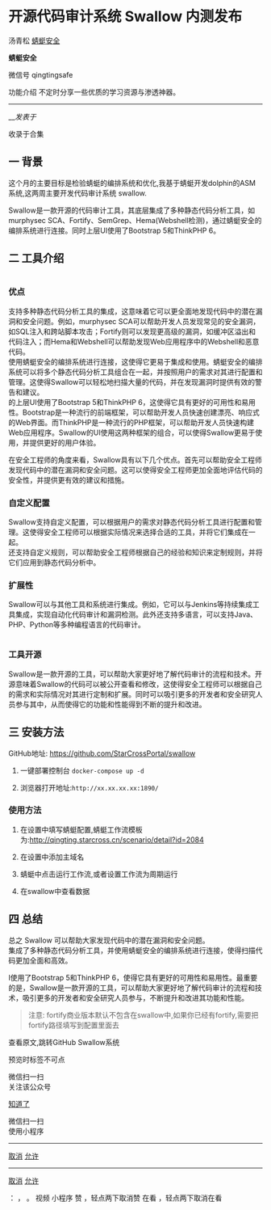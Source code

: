 #  开源代码审计系统 Swallow 内测发布

汤青松  [ 蜻蜓安全 ](javascript:void\(0\);)

**蜻蜓安全** ![]()

微信号 qingtingsafe

功能介绍 不定时分享一些优质的学习资源与渗透神器。

____

___发表于_

收录于合集

## 一 背景

这个月的主要目标是检验蜻蜓的编排系统和优化,我基于蜻蜓开发dolphin的ASM系统,这两周主要开发代码审计系统 swallow.

Swallow是一款开源的代码审计工具，其底层集成了多种静态代码分析工具，如murphysec
SCA、Fortify、SemGrep、Hema(Webshell检测)，通过蜻蜓安全的编排系统进行连接。同时上层UI使用了Bootstrap
5和ThinkPHP 6。

## 二 工具介绍

![]()

### 优点

支持多种静态代码分析工具的集成，这意味着它可以更全面地发现代码中的潜在漏洞和安全问题。例如，murphysec
SCA可以帮助开发人员发现常见的安全漏洞，如SQL注入和跨站脚本攻击；Fortify则可以发现更高级的漏洞，如缓冲区溢出和代码注入；而Hema和Webshell可以帮助发现Web应用程序中的Webshell和恶意代码。  
![]()  
使用蜻蜓安全的编排系统进行连接，这使得它更易于集成和使用。蜻蜓安全的编排系统可以将多个静态代码分析工具组合在一起，并按照用户的需求对其进行配置和管理。这使得Swallow可以轻松地扫描大量的代码，并在发现漏洞时提供有效的警告和建议。  
![]()  
的上层UI使用了Bootstrap 5和ThinkPHP
6，这使得它具有更好的可用性和易用性。Bootstrap是一种流行的前端框架，可以帮助开发人员快速创建漂亮、响应式的Web界面。而ThinkPHP是一种流行的PHP框架，可以帮助开发人员快速构建Web应用程序。Swallow的UI使用这两种框架的组合，可以使得Swallow更易于使用，并提供更好的用户体验。

![]()  
在安全工程师的角度来看，Swallow具有以下几个优点。首先可以帮助安全工程师发现代码中的潜在漏洞和安全问题。这可以使得安全工程师更加全面地评估代码的安全性，并提供更有效的建议和措施。

### 自定义配置

Swallow支持自定义配置，可以根据用户的需求对静态代码分析工具进行配置和管理。这使得安全工程师可以根据实际情况来选择合适的工具，并将它们集成在一起。  
还支持自定义规则，可以帮助安全工程师根据自己的经验和知识来定制规则，并将它们应用到静态代码分析中。  
![]()

### 扩展性

Swallow可以与其他工具和系统进行集成。例如，它可以与Jenkins等持续集成工具集成，实现自动化代码审计和漏洞检测。此外还支持多语言，可以支持Java、PHP、Python等多种编程语言的代码审计。

![]()

### 工具开源

Swallow是一款开源的工具，可以帮助大家更好地了解代码审计的流程和技术。开源意味着Swallow的代码可以被公开查看和修改，这使得安全工程师可以根据自己的需求和实际情况对其进行定制和扩展。同时可以吸引更多的开发者和安全研究人员参与其中，从而使得它的功能和性能得到不断的提升和改进。

## 三 安装方法

GitHub地址: https://github.com/StarCrossPortal/swallow

  1. 一键部署控制台 `docker-compose up -d`

  2. 浏览器打开地址:`http://xx.xx.xx.xx:1890/`

### 使用方法

  1. 在设置中填写蜻蜓配置,蜻蜓工作流模板为:http://qingting.starcross.cn/scenario/detail?id=2084

  2. 在设置中添加主域名

  3. 蜻蜓中点击运行工作流,或者设置工作流为周期运行

  4. 在swallow中查看数据

## 四 总结

总之 Swallow 可以帮助大家发现代码中的潜在漏洞和安全问题。  
集成了多种静态代码分析工具，并使用蜻蜓安全的编排系统进行连接，使得扫描代码更加全面和高效。

I使用了Bootstrap 5和ThinkPHP
6，使得它具有更好的可用性和易用性。最重要的是，Swallow是一款开源的工具，可以帮助大家更好地了解代码审计的流程和技术，吸引更多的开发者和安全研究人员参与，不断提升和改进其功能和性能。

> 注意: fortify商业版本默认不包含在swallow中,如果你已经有fortify,需要把fortify路径填写到配置里面去

查看原文,跳转GitHub Swallow系统

  

预览时标签不可点

微信扫一扫  
关注该公众号

[知道了](javascript:;)

微信扫一扫  
使用小程序

****

[取消](javascript:void\(0\);) [允许](javascript:void\(0\);)

****

[取消](javascript:void\(0\);) [允许](javascript:void\(0\);)

： ， 。   视频 小程序 赞 ，轻点两下取消赞 在看 ，轻点两下取消在看

